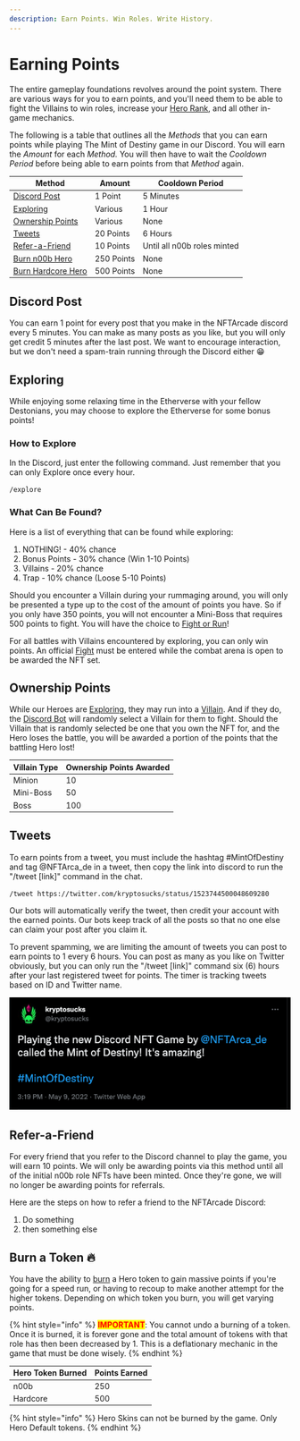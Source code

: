```yaml
---
description: Earn Points. Win Roles. Write History.
---
```


# Earning Points

The entire gameplay foundations revolves around the point system. There are various ways for you to earn points, and you'll need them to be able to fight the Villains to win roles, increase your [Hero Rank](hero-rank.md), and all other in-game mechanics.

The following is a table that outlines all the _Methods_ that you can earn points while playing The Mint of Destiny game in our Discord. You will earn the _Amount_ for each _Method._ You will then have to wait the _Cooldown Period_ before being able to earn points from that _Method_ again.

| Method                                                 | Amount     | Cooldown Period             |
| ------------------------------------------------------ | ---------- | --------------------------- |
| [Discord Post](earning-points.md#discord-post)         | 1 Point    | 5 Minutes                   |
| [Exploring](earning-points.md#exploring)               | Various    | 1 Hour                      |
| [Ownership Points](earning-points.md#ownership-points) | Various    | None                        |
| [Tweets](earning-points.md#tweets)                     | 20 Points  | 6 Hours                     |
| [Refer-a-Friend](earning-points.md#refer-a-friend)     | 10 Points  | Until all n00b roles minted |
| [Burn n00b Hero](earning-points.md#burn-a-token)       | 250 Points | None                        |
| [Burn Hardcore Hero](earning-points.md#burn-a-token)   | 500 Points | None                        |

## Discord Post

You can earn 1 point for every post that you make in the NFTArcade discord every 5 minutes. You can make as many posts as you like, but you will only get credit 5 minutes after the last post. We want to encourage interaction, but we don't need a spam-train running through the Discord either 😁

## Exploring

While enjoying some relaxing time in the Etherverse with your fellow Destonians, you may choose to explore the Etherverse for some bonus points!&#x20;

### How to Explore

In the Discord, just enter the following command. Just remember that you can only Explore once every hour.

```
/explore
```

### What Can Be Found?

Here is a list of everything that can be found while exploring:

1. NOTHING! - 40% chance
2. Bonus Points - 30% chance (Win 1-10 Points)
3. Villains - 20% chance
4. Trap - 10% chance (Loose 5-10 Points)

Should you encounter a Villain during your rummaging around, you will only be presented a type up to the cost of the amount of points you have. So if you only have 350 points, you will not encounter a Mini-Boss that requires 500 points to fight. You will have the choice to [Fight or Run](fighting.md)!

For all battles with Villains encountered by exploring, you can only win points. An official [Fight](fighting.md) must be entered while the combat arena is open to be awarded the NFT set.



## Ownership Points

While our Heroes are [Exploring](earning-points.md#exploring), they may run into a [Villain](../tokens/villains/). And if they do, the [Discord Bot](broken-reference) will randomly select a Villain for them to fight. Should the Villain that is randomly selected be one that you own the NFT for, and the Hero loses the battle, you will be awarded a portion of the points that the battling Hero lost!

| Villain Type | Ownership Points Awarded |
| ------------ | ------------------------ |
| Minion       | 10                       |
| Mini-Boss    | 50                       |
| Boss         | 100                      |

## Tweets

To earn points from a tweet, you must include the hashtag #MintOfDestiny and tag @NFTArca\_de in a tweet, then copy the link into discord to run the "/tweet \[link]" command in the chat.

```
/tweet https://twitter.com/kryptosucks/status/1523744500048609280
```

Our bots will automatically verify the tweet, then credit your account with the earned points. Our bots keep track of all the posts so that no one else can claim your post after you claim it.

To prevent spamming, we are limiting the amount of tweets you can post to earn points to 1 every 6 hours. You can post as many as you like on Twitter obviously, but you can only run the "/tweet \[link]" command six (6) hours after your last registered tweet for points. The timer is tracking tweets based on ID and Twitter name.

![Sample Tweet](<../.gitbook/assets/image (4).png>)

## Refer-a-Friend

For every friend that you refer to the Discord channel to play the game, you will earn 10 points. We will only be awarding points via this method until all of the initial n00b role NFTs have been minted. Once they're gone, we will no longer be awarding points for referrals.

Here are the steps on how to refer a friend to the NFTArcade Discord:

1. Do something
2. then something else

## Burn a Token 🔥

You have the ability to [burn](../discord-bot/burn.md) a Hero token to gain massive points if you're going for a speed run, or having to recoup to make another attempt for the higher tokens. Depending on which token you burn, you will get varying points.

{% hint style="info" %}
<mark style="color:red;">**IMPORTANT**</mark>: You cannot undo a burning of a token. Once it is burned, it is forever gone and the total amount of tokens with that role has then been decreased by 1. This is a deflationary mechanic in the game that must be done wisely.
{% endhint %}

| Hero Token Burned | Points Earned |
| ----------------- | ------------- |
| n00b              | 250           |
| Hardcore          | 500           |

{% hint style="info" %}
Hero Skins can not be burned by the game. Only Hero Default tokens.
{% endhint %}


